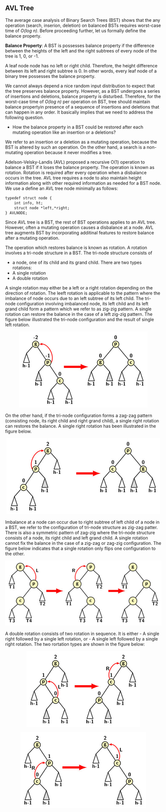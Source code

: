 ## AVL Tree

The average case analysis of Binary Search Trees (BST) shows that the any operation (search, inserion, deletion)  on balanced BSTs requires worst-case time of 
<i>O(log n)</i>. Before proceeding further, let us formally define the balance property. 

<strong>Balance Property</strong>: A BST is possesses balance property if the difference between the heights of the left and the right subtrees of every node of the tree is 1, 0, or -1. 

A leaf node node has no left or right child. Therefore, the height difference between its left and right subtree is 0. In other words, every leaf node
of a binary tree possesses the balance property.

We cannot always depend a nice random input distribution to expect that the tree preserves balance property. However, as a BST undergoes a series of insertions 
and deletions, balance property is disturbed. Therefore, for the worst-case time of <i>O(log n)</i> per operation on BST, tree should maintain balance propertyin presence of a sequence of insertions and deletions that can happen in any order. It basically implies that we need to address the following question. 

- How the balance property in a BST could be restored after each mutating operation like an insertion or a deletions? 

We refer to an insertion or a deletion as a mutating operation, because the BST is altered by such an operation. On the other hand, a search is a non-mutating operation because it never modifies a tree. 

Adelson-Velsky-Landis (AVL) proposed a recursive O(1) operation to balance a BST if it loses the balance property. The operation is known as rotation. 
Rotation is required after every operation when a disbalance occurs in the tree. AVL tree requires a node to also maintain height information along with 
other required information as needed for a BST node. We use a define an AVL tree node minimally as follows:
```
typedef struct node {
    int info, ht;
    struct node *left,*right;
} AVLNODE;
```

Since AVL tree is a BST, the rest of BST operations applies to an AVL tree. However, often a mutating operation causes a disbalance at a node. 
AVL tree augments BST by incorporating additinal features to restore balance after a mutating operation. 

The operation which restores balance is known as rotation. A rotation involves a tri-node structure in a BST. The tri-node structure consists of 
- a node, one of its child and its grand child.
There are two types rotations:
- A single rotation
- A double rotation

A single rotation may either be a left or a right rotation depending on the direction of rotation. The leeft rotation is applicable to the pattern where the 
imbalance of node occurs due to an left subtree of its left child. The tri-node configuration involving imbalanced node, its left child and its left grand
child form a pattern which we refer to as zig-zig pattern. A single rotation can restore the balance in the case of a left zig-zig pattern. The figure
below illustrated the tri-node configuration and the result of single left rotation.
<p align="center">
<img src="../images/avlSingleLeft.jpg">
</p>
On the other hand, if the tri-node configuration forms a zag-zag pattern (consisting node, its right child and right grand child), a  single right rotation
can restores the balance. A single right rotation has been illustrated in the figure below.
<p align="center">
<img src="../images/avlSingleRight.jpg">
</p>

Imbalance at a node can occur due to right subtree of left child of a node in a BST, we refer to the configuration of tri-node structure as zig-zag patter. There 
is also a symmetric pattern of zag-zig where the tri-node structure consists of a node, its right child and left grand child. A single rotation cannot fix the
balance in the case of a zig-zag or zag-zig configuration. The figure below indicates that a single rotation only flips one configuration to the other.
<p align="center">
    <img src="../images/needForDR.jpg">
</p>
A double rotation consists of two rotation in sequence. It is either 
- A single right followed by a single left rotation, or
- A single left followed by a single right rotation.
The two rortation types are shown in the figure below:
<p align="center">
<img src="../images/avlDoubleLR.jpg">
</p>
<p align="center">
<img src="../images/avlDoubleRL.jpg">
</p>




